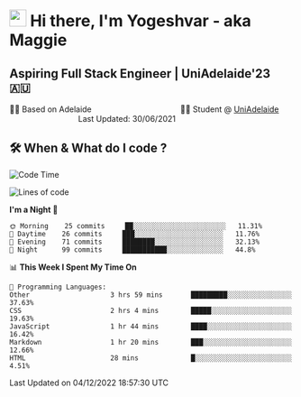 <h1><img src="https://emojis.slackmojis.com/emojis/images/1531849430/4246/blob-sunglasses.gif?1531849430" width="30"/> Hi there, I'm Yogeshvar - aka Maggie</h1>

## Aspiring Full Stack Engineer | UniAdelaide'23 🇦🇺  
🏂🏻  Based on Adelaide &nbsp;&nbsp;&nbsp;&nbsp;&nbsp;&nbsp;&nbsp;&nbsp;&nbsp;&nbsp;&nbsp;&nbsp;&nbsp;&nbsp;&nbsp;&nbsp;&nbsp;&nbsp;&nbsp;&nbsp;&nbsp;&nbsp;&nbsp;&nbsp;&nbsp;&nbsp;&nbsp;&nbsp;&nbsp;&nbsp;&nbsp;&nbsp;&nbsp;&nbsp;&nbsp;&nbsp;&nbsp;&nbsp;&nbsp;👨‍💻 Student @ [UniAdelaide](https://www.adelaide.edu.au)   &nbsp;&nbsp;&nbsp;&nbsp;&nbsp;&nbsp;&nbsp;&nbsp;&nbsp;&nbsp;&nbsp;&nbsp;&nbsp;&nbsp;&nbsp;&nbsp;&nbsp;&nbsp;&nbsp;&nbsp;&nbsp;&nbsp;&nbsp;&nbsp;&nbsp;&nbsp;&nbsp;&nbsp;&nbsp;&nbsp;&nbsp;Last Updated: 30/06/2021

## 🛠 When & What do I code ?  

<!--START_SECTION:waka-->
![Code Time](http://img.shields.io/badge/Code%20Time-1%2C855%20hrs%203%20mins-blue)

![Lines of code](https://img.shields.io/badge/From%20Hello%20World%20I%27ve%20Written-2%20Million%20lines%20of%20code-blue)

**I'm a Night 🦉** 

```text
🌞 Morning    25 commits     ██░░░░░░░░░░░░░░░░░░░░░░░   11.31% 
🌆 Daytime    26 commits     ███░░░░░░░░░░░░░░░░░░░░░░   11.76% 
🌃 Evening    71 commits     ████████░░░░░░░░░░░░░░░░░   32.13% 
🌙 Night      99 commits     ███████████░░░░░░░░░░░░░░   44.8%

```


📊 **This Week I Spent My Time On** 

```text
💬 Programming Languages: 
Other                    3 hrs 59 mins       █████████░░░░░░░░░░░░░░░░   37.63% 
CSS                      2 hrs 4 mins        █████░░░░░░░░░░░░░░░░░░░░   19.63% 
JavaScript               1 hr 44 mins        ████░░░░░░░░░░░░░░░░░░░░░   16.42% 
Markdown                 1 hr 20 mins        ███░░░░░░░░░░░░░░░░░░░░░░   12.66% 
HTML                     28 mins             █░░░░░░░░░░░░░░░░░░░░░░░░   4.51%

```


 Last Updated on 04/12/2022 18:57:30 UTC
<!--END_SECTION:waka-->
